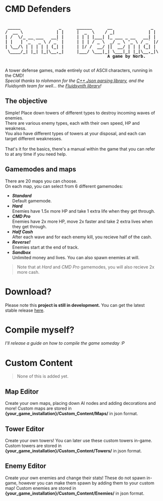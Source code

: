 <h1>CMD Defenders</h1>
<pre><b>
 _____               _      ______      __               _               
/  __ \             | |     |  _  \    / _|             | |              
| /  \/_ __ ___   __| |     | | | |___| |_ ___ _ __   __| | ___ _ __ ___ 
| |   | '_ ` _ \ / _` |     | | | / _ \  _/ _ \ '_ \ / _` |/ _ \ '__/ __|
| \__/\ | | | | | (_| |     | |/ /  __/ ||  __/ | | | (_| |  __/ |  \__ \
 \____/_| |_| |_|\__,_|     |___/ \___|_| \___|_| |_|\__,_|\___|_|  |___/
										A game by Norb.
</b>
</pre>
<p>
A tower defense games, made entirely out of ASCII characters, running in the CMD!<br>
<i>Special thanks to nlohmann for the 
<a href="https://github.com/nlohmann/json">C++ Json parsing library</a>, 
and the Fluidsynth team for well... the 
<a href = "https://github.com/FluidSynth/fluidsynth">Fluidsynth library</a>!</i>
</p>

<h2>The objective</h2>
<p>
  Simple! Place down towers of different types to destroy incoming waves of enemies.<br>
  There are various enemy types, each with their own speed, HP and weakness.<br>
  You also have different types of towers at your disposal, and each can target different weaknesses.<br>
  <br>That's it for the basics, there's a manual within the game that you can refer to at any time if you need help.<br>
</p>
<h2>Gamemodes and maps</h2>
<p>
  There are 20 maps you can choose.<br>
  On each map, you can select from 6 different gamemodes:<br>
  <ul>
	<li><b><i>Standard</b></i><br>Default gamemode.</li>
	<li><b><i>Hard</b></i><br>Enemies have 1.5x more HP and take 1 extra life when they get through.</li>
	<li><b><i>CMD Pro</b></i><br>Enemies have 2x more HP, move 2x faster and take 2 extra lives when they get through.</li>
	<li><b><i>Half Cash</b></i><br>After each wave and for each enemy kill, you recieve half of the cash.</li>
	<li><b><i>Reverse!</b></i><br>Enemies start at the end of track.</li>
	<li><b><i>Sandbox</b></i><br>Unlimited money and lives. You can also spawn enemies at will.</li>
  </ul>
  <blockquote>Note that at <i>Hard</i> and <i>CMD Pro</i> gamemodes, you will also recieve 2x more cash.</blockquote>
</p>

<h1>Download?</h1>
<p>
  Please note this <b>project is still in development.</b>
  You can get the latest stable release <a href="https://github.com/norbcodes/cmd-defenders/releases">here</a>.
</p>

<h1>Compile myself?</h1>
<p><i>I'll release a guide on how to compile the game someday :P</i></p>

<h1>Custom Content</h1>
<p>
  <blockquote>None of this is added yet.</blockquote>
</p>
<h2>Map Editor</h2>
<p>
  Create your own maps, placing down AI nodes and adding decorations and more!
  Custom maps are stored in <b>{your_game_installation}/Custom_Content/Maps/</b> in json format.
</p>
<h2>Tower Editor</h2>
<p>
  Create your own towers! You can later use these custom towers in-game.
  Custom towers are stored in <b>{your_game_installation}/Custom_Content/Towers/</b> in json format.
</p>
<h2>Enemy Editor</h2>
<p>
  Create your own enemies and change their stats! These do not spawn in-game, however you can make them spawn by adding them to your custom map!
  Custom enemies are stored in <b>{your_game_installation}/Custom_Content/Enemies/</b> in json format.
</p>
